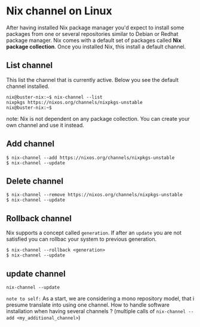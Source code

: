 # Nix channel on Linux
After having installed Nix package manager you'd expect to install some packages from one or several repositories similar to Debian or Redhat package manager.
Nix comes with a default set of packages called **Nix package collection**. Once you installed Nix, this install a default channel.
## List channel
This list the channel that is currently active. Below you see the default channel installed.
```
nix@buster-nix:~$ nix-channel --list
nixpkgs https://nixos.org/channels/nixpkgs-unstable
nix@buster-nix:~$ 
```
note: Nix is not dependent on any package collection. You can create your own channel and use it instead.

## Add channel
```
$ nix-channel --add https://nixos.org/channels/nixpkgs-unstable
$ nix-channel --update
```
## Delete channel
```
$ nix-channel --remove https://nixos.org/channels/nixpkgs-unstable
$ nix-channel --update
```
## Rollback channel
Nix supports a concept called `generation`. If after an `update` you are not satisfied you can rollbac your system to previous generation.
```
$ nix-channel --rollback <generation>
$ nix-channel --update
```
## update channel
```
nix-channel --update 
```
`note to self:` As a start, we are considering a mono repository model, that i presume translate into using one channel. How to handle software installation when having several channels ? (multiple calls of `nix-channel --add <my_additional_channel>`) 
